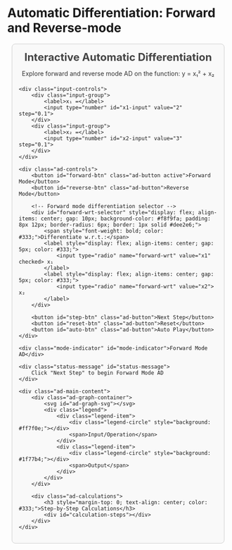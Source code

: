 # Automatic Differentiation: Forward and Reverse-mode

<!DOCTYPE html>
<html>
<head>
<meta charset="utf-8">
<title>Interactive Automatic Differentiation</title>
<script src="https://cdn.plot.ly/plotly-latest.min.js"></script>
<script src="https://cdnjs.cloudflare.com/ajax/libs/d3/7.8.5/d3.min.js"></script>

<style>
    #ad-container { 
        font-family: -apple-system, BlinkMacSystemFont, 'Segoe UI', Roboto, 'Helvetica Neue', Arial, sans-serif; 
        margin: 10px; 
        background-color: #f9f9f9; 
        padding: 15px;
        border: 1px solid #ccc;
        border-radius: 8px;
    }
    
    .ad-header {
        text-align: center;
        margin-bottom: 20px;
        color: #333;
    }
    
    .ad-header h2 {
        margin: 0;
        font-size: 24px;
        color: #444;
    }
    
    .ad-controls { 
        display: flex;
        justify-content: center;
        gap: 15px;
        margin-bottom: 20px;
        flex-wrap: wrap;
        padding: 15px;
        background-color: #fff;
        border-radius: 8px;
        border: 1px solid #ddd;
    }
    
    .ad-button { 
        padding: 10px 20px; 
        font-size: 16px; 
        font-weight: bold; 
        color: white; 
        background-color: #28a745; 
        border: none; 
        border-radius: 5px; 
        cursor: pointer; 
        transition: background-color 0.2s;
    }
    
    .ad-button:hover { 
        background-color: #218838; 
    }
    
    .ad-button.active {
        background-color: #007bff;
    }
    
    .ad-button.active:hover {
        background-color: #0056b3;
    }
    
    .ad-button:disabled { 
        background-color: #6c757d; 
        cursor: not-allowed;
    }
    
    .ad-main-content {
        display: grid;
        grid-template-columns: 1fr 1fr;
        gap: 20px;
        min-height: 500px;
    }
    
    .ad-graph-container {
        background-color: #fff;
        border-radius: 8px;
        padding: 15px;
        box-shadow: 0 2px 5px rgba(0,0,0,0.1);
        border: 1px solid #ddd;
    }
    
    .ad-calculations {
        background-color: #fff;
        border-radius: 8px;
        padding: 15px;
        color: #333;
        overflow-y: auto;
        box-shadow: 0 2px 5px rgba(0,0,0,0.1);
        border: 1px solid #ddd;
    }
    
    .calculation-step {
        margin: 10px 0;
        padding: 12px;
        background-color: #e9ecef;
        border-radius: 6px;
        color: #333;
        font-size: 14px;
        border-left: 4px solid #007bff;
        opacity: 0;
        transform: translateX(-20px);
        transition: all 0.4s ease;
    }
    
    .calculation-step.active {
        opacity: 1;
        transform: translateX(0);
    }
    
    .calculation-step.highlight {
        background-color: #d4edda;
        border-left-color: #28a745;
        font-weight: bold;
    }
    
    #ad-graph-svg {
        width: 100%;
        height: 450px;
    }
    
    .node-circle {
        stroke: #333;
        stroke-width: 2;
        cursor: pointer;
        transition: all 0.3s ease;
    }
    
    .node-circle.input {
        fill: #ff7f0e;
    }
    
    .node-circle.operation {
        fill: #ff7f0e;
    }
    
    .node-circle.output {
        fill: #1f77b4;
    }
    
    .node-circle.highlighted {
        stroke: #ff1744;
        stroke-width: 4;
        filter: drop-shadow(0 0 8px rgba(255, 23, 68, 0.6));
    }
    
    .node-text {
        font-size: 14px;
        font-weight: bold;
        text-anchor: middle;
        dominant-baseline: middle;
        fill: #333;
        pointer-events: none;
    }
    
    .node-value {
        font-size: 12px;
        font-weight: bold;
        fill: #333;
        pointer-events: none;
    }
    
    .edge-line {
        stroke: #333;
        stroke-width: 2;
        fill: none;
        marker-end: url(#arrowhead);
        transition: all 0.3s ease;
    }
    
    .edge-line.highlighted {
        stroke: #ff1744;
        stroke-width: 4;
        animation: pulse 1.5s infinite;
    }
    
    .edge-label {
        font-size: 11px;
        font-weight: bold;
        fill: #d73527;
        text-anchor: middle;
        dominant-baseline: middle;
        pointer-events: none;
        opacity: 0;
        transition: opacity 0.3s ease;
        background: white;
        padding: 2px 4px;
        border-radius: 3px;
    }
    
    .edge-label.visible {
        opacity: 1;
    }
    
    .edge-line.path1 {
        stroke: #ff6b35;
        stroke-width: 4;
        animation: pulse 1.5s infinite;
    }
    
    .edge-line.path2 {
        stroke: #4ecdc4;
        stroke-width: 4;
        animation: pulse 1.5s infinite;
    }
    
    .edge-label.path1 {
        fill: #ff6b35;
        opacity: 1;
    }
    
    .final-gradient-label {
        font-size: 11px;
        font-weight: bold;
        fill: #2c3e50;
        text-anchor: middle;
        dominant-baseline: middle;
        pointer-events: none;
        opacity: 0;
        transition: opacity 0.3s ease;
    }
    
    .final-gradient-label.visible {
        opacity: 1;
    }
    
    @keyframes pulse {
        0% { stroke-opacity: 1; }
        50% { stroke-opacity: 0.6; }
        100% { stroke-opacity: 1; }
    }
    
    .status-message {
        text-align: center;
        font-size: 16px;
        font-weight: bold;
        margin: 15px 0;
        padding: 10px;
        background-color: #fff;
        border-radius: 6px;
        border: 1px solid #ddd;
        color: #333;
    }
    
    .input-controls {
        display: flex;
        justify-content: center;
        gap: 20px;
        margin: 15px 0;
        flex-wrap: wrap;
    }
    
    .input-group {
        display: flex;
        align-items: center;
        gap: 8px;
        background-color: #f8f9fa;
        padding: 8px 12px;
        border-radius: 6px;
        border: 1px solid #dee2e6;
        color: #333;
    }
    
    .input-group input {
        width: 60px;
        padding: 4px 8px;
        border: 1px solid #ced4da;
        border-radius: 4px;
        font-size: 14px;
        text-align: center;
    }
    
    .legend {
        display: flex;
        justify-content: center;
        gap: 15px;
        margin-top: 15px;
        flex-wrap: wrap;
    }
    
    .legend-item {
        display: flex;
        align-items: center;
        gap: 6px;
        background-color: #f8f9fa;
        padding: 6px 10px;
        border-radius: 6px;
        border: 1px solid #dee2e6;
        color: #333;
        font-size: 12px;
    }
    
    .legend-circle {
        width: 16px;
        height: 16px;
        border-radius: 50%;
        border: 2px solid #333;
    }
    
    .mode-indicator {
        text-align: center;
        font-size: 18px;
        font-weight: bold;
        color: #007bff;
        margin: 10px 0;
    }
</style>
</head>
<body>

<div id="ad-container">
    <div class="ad-header">
        <h2>Interactive Automatic Differentiation</h2>
        <p>Explore forward and reverse mode AD on the function: y = x₁² + x₂</p>
    </div>

    <div class="input-controls">
        <div class="input-group">
            <label>x₁ =</label>
            <input type="number" id="x1-input" value="2" step="0.1">
        </div>
        <div class="input-group">
            <label>x₂ =</label>
            <input type="number" id="x2-input" value="3" step="0.1">
        </div>
    </div>

    <div class="ad-controls">
        <button id="forward-btn" class="ad-button active">Forward Mode</button>
        <button id="reverse-btn" class="ad-button">Reverse Mode</button>
        
        <!-- Forward mode differentiation selector -->
        <div id="forward-wrt-selector" style="display: flex; align-items: center; gap: 10px; background-color: #f8f9fa; padding: 8px 12px; border-radius: 6px; border: 1px solid #dee2e6;">
            <span style="font-weight: bold; color: #333;">Differentiate w.r.t.:</span>
            <label style="display: flex; align-items: center; gap: 5px; color: #333;">
                <input type="radio" name="forward-wrt" value="x1" checked> x₁
            </label>
            <label style="display: flex; align-items: center; gap: 5px; color: #333;">
                <input type="radio" name="forward-wrt" value="x2"> x₂
            </label>
        </div>
        
        <button id="step-btn" class="ad-button">Next Step</button>
        <button id="reset-btn" class="ad-button">Reset</button>
        <button id="auto-btn" class="ad-button">Auto Play</button>
    </div>

    <div class="mode-indicator" id="mode-indicator">Forward Mode AD</div>
    
    <div class="status-message" id="status-message">
        Click "Next Step" to begin Forward Mode AD
    </div>

    <div class="ad-main-content">
        <div class="ad-graph-container">
            <svg id="ad-graph-svg"></svg>
            <div class="legend">
                <div class="legend-item">
                    <div class="legend-circle" style="background: #ff7f0e;"></div>
                    <span>Input/Operation</span>
                </div>
                <div class="legend-item">
                    <div class="legend-circle" style="background: #1f77b4;"></div>
                    <span>Output</span>
                </div>
            </div>
        </div>
        
        <div class="ad-calculations">
            <h3 style="margin-top: 0; text-align: center; color: #333;">Step-by-Step Calculations</h3>
            <div id="calculation-steps"></div>
        </div>
    </div>
</div>

<script>
(function() {
    // Graph structure for y = x1^2 + x2
    const nodes = [
        { id: 'x1', x: 120, y: 350, label: 'x₁', type: 'input' },
        { id: 'x2', x: 320, y: 350, label: 'x₂', type: 'input' },
        { id: 'square', x: 120, y: 250, label: 'x₁²', type: 'operation' },
        { id: 'add', x: 220, y: 150, label: '+', type: 'operation' },
        { id: 'y', x: 220, y: 80, label: 'y', type: 'output' }
    ];

    // Forward mode edges
    const forwardEdges = [
        { from: 'x1', to: 'square', label: '' },
        { from: 'square', to: 'add', label: '' },
        { from: 'x2', to: 'add', label: '' },
        { from: 'add', to: 'y', label: '' }
    ];

    // Reverse mode edges with gradient labels
    const reverseEdges = [
        { from: 'y', to: 'add', label: '∂y/∂w₄ = 1' },
        { from: 'add', to: 'square', label: '∂w₄/∂w₃ = 1' },
        { from: 'add', to: 'x2', label: '∂w₄/∂w₂ = 1' },
        { from: 'square', to: 'x1', label: '∂w₃/∂w₁ = 2 w₁' }
    ];

    let currentMode = 'forward';
    let currentStep = 0;
    let autoInterval;
    let values = {};
    let forwardWrt = 'x1'; // which variable we're differentiating w.r.t.

    // Forward mode steps - with actual AD derivative computation
    function getForwardSteps() {
        if (forwardWrt === 'x1') {
            return [
                {
                    description: "Seed derivatives: ẇ₁ = 1, ẇ₂ = 0 (differentiating w.r.t. x₁)",
                    highlight: ['x1', 'x2'],
                    edges: [],
                    calculation: "Forward mode AD: ∂y/∂x₁\nSeed the inputs:\nw₁ = x₁ = %x1%, ẇ₁ = 1\nw₂ = x₂ = %x2%, ẇ₂ = 0",
                    nodeValues: { x1: '%x1%', x2: '%x2%', square: '', add: '', y: '' },
                    derivatives: { x1: '1', x2: '0', square: '', add: '', y: '' }
                },
                {
                    description: "Compute w₃ = w₁² and ẇ₃ = 2w₁ · ẇ₁",
                    highlight: ['square'],
                    edges: ['x1-square'],
                    calculation: "Squaring operation:\nw₃ = w₁² = (%x1%)² = %v1%\nẇ₃ = 2w₁ · ẇ₁ = 2(%x1%) · 1 = %dv1_dx1%",
                    nodeValues: { x1: '%x1%', x2: '%x2%', square: '%v1%', add: '', y: '' },
                    derivatives: { x1: '1', x2: '0', square: '%dv1_dx1%', add: '', y: '' }
                },
                {
                    description: "Compute w₄ = w₃ + w₂ and ẇ₄ = ẇ₃ + ẇ₂",
                    highlight: ['add'],
                    edges: ['square-add', 'x2-add'],
                    calculation: "Addition operation:\nw₄ = w₃ + w₂ = %v1% + %x2% = %y%\nẇ₄ = ẇ₃ + ẇ₂ = %dv1_dx1% + 0 = %dy_dx1%",
                    nodeValues: { x1: '%x1%', x2: '%x2%', square: '%v1%', add: '%y%', y: '' },
                    derivatives: { x1: '1', x2: '0', square: '%dv1_dx1%', add: '%dy_dx1%', y: '' }
                },
                {
                    description: "Final: y = w₄ and ẏ = ẇ₄",
                    highlight: ['y'],
                    edges: ['add-y'],
                    calculation: "Output:\ny = w₄ = %y%\nẏ = ẇ₄ = %dy_dx1%\n\nResult: ∂y/∂x₁ = %dy_dx1%",
                    nodeValues: { x1: '%x1%', x2: '%x2%', square: '%v1%', add: '%y%', y: '%y%' },
                    derivatives: { x1: '1', x2: '0', square: '%dv1_dx1%', add: '%dy_dx1%', y: '%dy_dx1%' }
                }
            ];
        } else {
            return [
                {
                    description: "Seed derivatives: ẇ₁ = 0, ẇ₂ = 1 (differentiating w.r.t. x₂)",
                    highlight: ['x1', 'x2'],
                    edges: [],
                    calculation: "Forward mode AD: ∂y/∂x₂\nSeed the inputs:\nw₁ = x₁ = %x1%, ẇ₁ = 0\nw₂ = x₂ = %x2%, ẇ₂ = 1",
                    nodeValues: { x1: '%x1%', x2: '%x2%', square: '', add: '', y: '' },
                    derivatives: { x1: '0', x2: '1', square: '', add: '', y: '' }
                },
                {
                    description: "Compute w₃ = w₁² and ẇ₃ = 2w₁ · ẇ₁",
                    highlight: ['square'],
                    edges: ['x1-square'],
                    calculation: "Squaring operation:\nw₃ = w₁² = (%x1%)² = %v1%\nẇ₃ = 2w₁ · ẇ₁ = 2(%x1%) · 0 = %dv1_dx2%",
                    nodeValues: { x1: '%x1%', x2: '%x2%', square: '%v1%', add: '', y: '' },
                    derivatives: { x1: '0', x2: '1', square: '%dv1_dx2%', add: '', y: '' }
                },
                {
                    description: "Compute w₄ = w₃ + w₂ and ẇ₄ = ẇ₃ + ẇ₂",
                    highlight: ['add'],
                    edges: ['square-add', 'x2-add'],
                    calculation: "Addition operation:\nw₄ = w₃ + w₂ = %v1% + %x2% = %y%\nẇ₄ = ẇ₃ + ẇ₂ = %dv1_dx2% + 1 = %dy_dx2%",
                    nodeValues: { x1: '%x1%', x2: '%x2%', square: '%v1%', add: '%y%', y: '' },
                    derivatives: { x1: '0', x2: '1', square: '%dv1_dx2%', add: '%dy_dx2%', y: '' }
                },
                {
                    description: "Final: y = w₄ and ẏ = ẇ₄",
                    highlight: ['y'],
                    edges: ['add-y'],
                    calculation: "Output:\ny = w₄ = %y%\nẏ = ẇ₄ = %dy_dx2%\n\nResult: ∂y/∂x₂ = %dy_dx2%",
                    nodeValues: { x1: '%x1%', x2: '%x2%', square: '%v1%', add: '%y%', y: '%y%' },
                    derivatives: { x1: '0', x2: '1', square: '%dv1_dx2%', add: '%dy_dx2%', y: '%dy_dx2%' }
                }
            ];
        }
    }

    // Reverse mode steps - with final chain rule visualization
    const reverseSteps = [
        {
            description: "Forward pass complete, now backward pass",
            highlight: ['y'],
            edges: [],
            calculation: "All values computed:\nw₁=%x1%, w₂=%x2%, w₃=%v1%, w₄=%y%, y=%y%\n\nStart: ∂y/∂y = 1",
            nodeValues: { x1: '%x1%', x2: '%x2%', square: '%v1%', add: '%y%', y: '%y%' }
        },
        {
            description: "∂y/∂w₄ = 1 (y = w₄)",
            highlight: ['add'],
            edges: ['y-add'],
            calculation: "∂y/∂w₄ = ∂y/∂y × ∂y/∂w₄ = 1 × 1 = 1",
            nodeValues: { x1: '%x1%', x2: '%x2%', square: '%v1%', add: '%y%', y: '%y%' }
        },
        {
            description: "∂y/∂w₃ = 1, ∂y/∂w₂ = 1 (w₄ = w₃ + w₂)",
            highlight: ['square', 'x2'],
            edges: ['add-square', 'add-x2'],
            calculation: "∂y/∂w₃ = ∂y/∂w₄ × ∂w₄/∂w₃ = 1 × 1 = 1\n∂y/∂w₂ = ∂y/∂w₄ × ∂w₄/∂w₂ = 1 × 1 = 1",
            nodeValues: { x1: '%x1%', x2: '%x2%', square: '%v1%', add: '%y%', y: '%y%' }
        },
        {
            description: "∂y/∂w₁ = 2x₁ (w₃ = w₁²)",
            highlight: ['x1'],
            edges: ['square-x1'],
            calculation: "∂y/∂w₁ = ∂y/∂w₃ × ∂w₃/∂w₁ = 1 × 2w₁ = 2(%x1%) = %dy_dx1%",
            nodeValues: { x1: '%x1%', x2: '%x2%', square: '%v1%', add: '%y%', y: '%y%' }
        },
        {
            description: "Chain rule visualization: Two gradient paths",
            highlight: ['x1', 'x2'],
            edges: [],
            edgePaths: {
                path1: ['square-x1', 'add-square', 'y-add'],
                path2: ['add-x2', 'y-add']
            },
            calculation: "Path 1 (orange): ∂y/∂w₁ = ∂y/∂w₄ × ∂w₄/∂w₃ × ∂w₃/∂w₁\n                    = 1 × 1 × 2w₁ = %dy_dx1%\n\nPath 2 (teal): ∂y/∂w₂ = ∂y/∂w₄ × ∂w₄/∂w₂\n                = 1 × 1 = 1\n\nFinal gradient: ∇y = (%dy_dx1%, 1)",
            nodeValues: { x1: '%x1%', x2: '%x2%', square: '%v1%', add: '%y%', y: '%y%' },
            showFinalGradients: true
        }
    ];

    function updateValues() {
        const x1 = parseFloat(document.getElementById('x1-input').value);
        const x2 = parseFloat(document.getElementById('x2-input').value);
        
        values = {
            x1: x1,
            x2: x2,
            v1: x1 * x1,
            y: x1 * x1 + x2,
            dy_dx1: 2 * x1,
            dy_dx2: 1,
            dv1_dx1: 2 * x1,
            dv1_dx2: 0
        };
    }

    function createGraph() {
        const svg = d3.select('#ad-graph-svg');
        svg.selectAll('*').remove();

        // Define arrow marker
        svg.append('defs').append('marker')
            .attr('id', 'arrowhead')
            .attr('viewBox', '-0 -5 10 10')
            .attr('refX', 25)
            .attr('refY', 0)
            .attr('orient', 'auto')
            .attr('markerWidth', 6)
            .attr('markerHeight', 6)
            .append('path')
            .attr('d', 'M 0,-5 L 10 ,0 L 0,5')
            .attr('fill', '#333');

        // Draw edges based on current mode
        const edges = currentMode === 'forward' ? forwardEdges : reverseEdges;
        
        edges.forEach(edge => {
            const fromNode = nodes.find(n => n.id === edge.from);
            const toNode = nodes.find(n => n.id === edge.to);
            
            // Calculate edge endpoints
            const dx = toNode.x - fromNode.x;
            const dy = toNode.y - fromNode.y;
            const length = Math.sqrt(dx * dx + dy * dy);
            const radius = 30;
            
            const x1 = fromNode.x + (dx / length) * radius;
            const y1 = fromNode.y + (dy / length) * radius;
            const x2 = toNode.x - (dx / length) * radius;
            const y2 = toNode.y - (dy / length) * radius;
            
            const edgeGroup = svg.append('g').attr('class', `edge-group edge-${edge.from}-${edge.to}`);
            
            edgeGroup.append('line')
                .attr('class', `edge-line`)
                .attr('x1', x1)
                .attr('y1', y1)
                .attr('x2', x2)
                .attr('y2', y2);
            
            // Add edge label for reverse mode with better positioning
            if (edge.label && currentMode === 'reverse') {
                const midX = (x1 + x2) / 2;
                const midY = (y1 + y2) / 2;
                
                // Calculate perpendicular offset for better visibility
                const perpX = -(dy / length) * 25;
                const perpY = (dx / length) * 25;
                
                // Add white background rectangle for better readability
                const textElement = edgeGroup.append('text')
                    .attr('class', `edge-label edge-label-${edge.from}-${edge.to}`)
                    .attr('x', midX + perpX)
                    .attr('y', midY + perpY)
                    .text(edge.label);
                
                // Add white background
                const bbox = textElement.node().getBBox();
                edgeGroup.insert('rect', 'text')
                    .attr('x', bbox.x - 2)
                    .attr('y', bbox.y - 1)
                    .attr('width', bbox.width + 4)
                    .attr('height', bbox.height + 2)
                    .attr('fill', 'white')
                    .attr('stroke', '#ddd')
                    .attr('stroke-width', 1)
                    .attr('rx', 2)
                    .attr('class', `edge-label-bg edge-label-bg-${edge.from}-${edge.to}`)
                    .style('opacity', 0);
            }
        });

        // Draw nodes
        nodes.forEach(node => {
            const g = svg.append('g').attr('class', `node-group node-${node.id}`);
            
            g.append('circle')
                .attr('class', `node-circle ${node.type}`)
                .attr('cx', node.x)
                .attr('cy', node.y)
                .attr('r', 30);
            
            // Node label inside circle
            g.append('text')
                .attr('class', 'node-text')
                .attr('x', node.x)
                .attr('y', node.y)
                .text(node.label);
            
            // Value display next to node (function value)
            g.append('text')
                .attr('class', `node-value-display node-value-${node.id}`)
                .attr('x', node.x + 45)
                .attr('y', node.y - 5)
                .attr('font-size', '13px')
                .attr('font-weight', 'bold')
                .attr('fill', '#333')
                .text('');
                
            // Derivative display next to node (for forward mode)
            g.append('text')
                .attr('class', `node-deriv-display node-deriv-${node.id}`)
                .attr('x', node.x + 45)
                .attr('y', node.y + 10)
                .attr('font-size', '12px')
                .attr('font-weight', 'bold')
                .attr('fill', '#d73527')
                .text('');
                
            // Final gradient display below input nodes (for reverse mode final step)
            if (node.type === 'input') {
                g.append('text')
                    .attr('class', `final-gradient-label final-gradient-${node.id}`)
                    .attr('x', node.x)
                    .attr('y', node.y + 50)
                    .attr('font-size', '10px')
                    .attr('font-weight', 'bold')
                    .attr('fill', '#2c3e50')
                    .attr('text-anchor', 'middle')
                    .text('');
            }
        });
    }

    function highlightElements(elementIds, edgeIds, edgePaths) {
        // Reset all highlights
        d3.selectAll('.node-circle').classed('highlighted', false);
        d3.selectAll('.edge-line').classed('highlighted', false);
        d3.selectAll('.edge-line').classed('path1', false);
        d3.selectAll('.edge-line').classed('path2', false);
        d3.selectAll('.edge-label').classed('visible', false);
        d3.selectAll('.edge-label-bg').style('opacity', 0);
        d3.selectAll('.edge-label').classed('path1', false);
        d3.selectAll('.edge-label').classed('path2', false);

        // Highlight nodes
        elementIds.forEach(id => {
            d3.select(`.node-${id} .node-circle`).classed('highlighted', true);
        });
        
        // Handle special case of colored paths for chain rule visualization
        if (edgePaths) {
            // Path 1: x1 -> square -> add -> y (orange)
            edgePaths.path1.forEach(edgeId => {
                d3.select(`.edge-${edgeId} .edge-line`).classed('path1', true);
                d3.select(`.edge-label-${edgeId}`).classed('visible', true).classed('path1', true);
                d3.select(`.edge-label-bg-${edgeId}`).style('opacity', 1);
            });
            
            // Path 2: x2 -> add -> y (teal)
            edgePaths.path2.forEach(edgeId => {
                d3.select(`.edge-${edgeId} .edge-line`).classed('path2', true);
                d3.select(`.edge-label-${edgeId}`).classed('visible', true).classed('path2', true);
                d3.select(`.edge-label-bg-${edgeId}`).style('opacity', 1);
            });
        } else {
            // Regular edge highlighting
            edgeIds.forEach(edgeId => {
                d3.select(`.edge-${edgeId} .edge-line`).classed('highlighted', true);
                d3.select(`.edge-label-${edgeId}`).classed('visible', true);
                d3.select(`.edge-label-bg-${edgeId}`).style('opacity', 1);
            });
        }
    }

    function formatCalculation(template) {
        let result = template;
        for (const [key, value] of Object.entries(values)) {
            const regex = new RegExp(`%${key}%`, 'g');
            result = result.replace(regex, typeof value === 'number' ? value.toFixed(2) : value);
        }
        return result;
    }

    function updateNodeValues(nodeValues, derivatives, showFinalGradients) {
        const subscripts = { x1: '₁', x2: '₂', square: '₃', add: '₄', y: '' };
        
        nodes.forEach(node => {
            // Update function values
            if (nodeValues[node.id] !== undefined && nodeValues[node.id] !== '') {
                const valueText = formatCalculation(nodeValues[node.id]);
                const subscript = subscripts[node.id];
                const label = node.id === 'y' ? `y = ${valueText}` : `w${subscript} = ${valueText}`;
                d3.select(`.node-value-${node.id}`).text(label);
            } else {
                d3.select(`.node-value-${node.id}`).text('');
            }
            
            // Update derivative values (for forward mode)
            if (currentMode === 'forward' && derivatives && derivatives[node.id] !== undefined && derivatives[node.id] !== '') {
                const derivText = formatCalculation(derivatives[node.id]);
                const subscript = subscripts[node.id];
                const derivLabel = node.id === 'y' ? `ẏ = ${derivText}` : `ẇ${subscript} = ${derivText}`;
                d3.select(`.node-deriv-${node.id}`).text(derivLabel);
            } else {
                d3.select(`.node-deriv-${node.id}`).text('');
            }
        });
        
        // Show final gradient calculations for reverse mode
        if (showFinalGradients && currentMode === 'reverse') {
            // For x1 node
            const x1GradientText = `∂y/∂w₁ = ∂y/∂w₄ × ∂w₄/∂w₃ × ∂w₃/∂w₁\n= 1 × 1 × ${(2 * values.x1).toFixed(2)} = ${values.dy_dx1.toFixed(2)}`;
            d3.select('.final-gradient-x1')
                .selectAll('tspan').remove();
            
            const x1Text = d3.select('.final-gradient-x1');
            x1GradientText.split('\n').forEach((line, i) => {
                x1Text.append('tspan')
                    .attr('x', 120)
                    .attr('dy', i === 0 ? 0 : '1.2em')
                    .text(line);
            });
            
            // For x2 node  
            const x2GradientText = `∂y/∂w₂ = ∂y/∂w₄ × ∂w₄/∂w₂\n= 1 × 1 = 1`;
            d3.select('.final-gradient-x2')
                .selectAll('tspan').remove();
                
            const x2Text = d3.select('.final-gradient-x2');
            x2GradientText.split('\n').forEach((line, i) => {
                x2Text.append('tspan')
                    .attr('x', 320)
                    .attr('dy', i === 0 ? 0 : '1.2em')
                    .text(line);
            });
            
            d3.selectAll('.final-gradient-label').classed('visible', true);
        } else {
            d3.selectAll('.final-gradient-label').classed('visible', false);
            d3.selectAll('.final-gradient-label').selectAll('tspan').remove();
        }
    }

    function updateCalculationDisplay() {
        const container = document.getElementById('calculation-steps');
        const steps = currentMode === 'forward' ? getForwardSteps() : reverseSteps;
        
        container.innerHTML = '';
        
        for (let i = 0; i <= currentStep && i < steps.length; i++) {
            const stepDiv = document.createElement('div');
            stepDiv.className = 'calculation-step';
            if (i === currentStep) {
                stepDiv.classList.add('highlight');
            }
            
            const formattedCalc = formatCalculation(steps[i].calculation);
            stepDiv.innerHTML = `
                <div style="margin-bottom: 8px; font-weight: bold;">${steps[i].description}</div>
                <div style="font-family: monospace; white-space: pre-line; font-size: 13px;">${formattedCalc}</div>
            `;
            
            container.appendChild(stepDiv);
            
            // Animate in
            setTimeout(() => stepDiv.classList.add('active'), i * 50);
        }
    }

    function nextStep() {
        const steps = currentMode === 'forward' ? getForwardSteps() : reverseSteps;
        
        if (currentStep < steps.length) {
            const step = steps[currentStep];
            highlightElements(step.highlight, step.edges || [], step.edgePaths);
            updateNodeValues(step.nodeValues, step.derivatives, step.showFinalGradients);
            updateCalculationDisplay();
            currentStep++;
            
            if (currentStep >= steps.length) {
                document.getElementById('status-message').textContent = 
                    `${currentMode === 'forward' ? 'Forward' : 'Reverse'} mode complete!`;
                document.getElementById('step-btn').disabled = true;
            } else {
                document.getElementById('status-message').textContent = 
                    `Step ${currentStep} of ${steps.length}`;
            }
        }
    }

    function reset() {
        currentStep = 0;
        clearInterval(autoInterval);
        highlightElements([], []);
        
        // Clear all node values and derivatives
        nodes.forEach(node => {
            d3.select(`.node-value-${node.id}`).text('');
            d3.select(`.node-deriv-${node.id}`).text('');
        });
        
        // Clear final gradient labels
        d3.selectAll('.final-gradient-label').classed('visible', false);
        d3.selectAll('.final-gradient-label').selectAll('tspan').remove();
        
        document.getElementById('calculation-steps').innerHTML = '';
        document.getElementById('step-btn').disabled = false;
        document.getElementById('status-message').textContent = 
            `Click "Next Step" to begin ${currentMode === 'forward' ? 'Forward' : 'Reverse'} Mode AD`;
    }

    function switchMode(mode) {
        currentMode = mode;
        document.getElementById('mode-indicator').textContent = 
            `${mode === 'forward' ? 'Forward' : 'Reverse'} Mode AD`;
        
        // Show/hide forward mode selector
        const selector = document.getElementById('forward-wrt-selector');
        selector.style.display = mode === 'forward' ? 'flex' : 'none';
        
        reset();
        createGraph();
        
        document.getElementById('forward-btn').classList.toggle('active', mode === 'forward');
        document.getElementById('reverse-btn').classList.toggle('active', mode === 'reverse');
    }

    function autoPlay() {
        reset();
        // Start immediately, then continue with intervals
        setTimeout(() => {
            nextStep();
            autoInterval = setInterval(() => {
                nextStep();
                if (currentStep >= (currentMode === 'forward' ? getForwardSteps() : reverseSteps).length) {
                    clearInterval(autoInterval);
                }
            }, 1500);
        }, 100);
    }

    // Event listeners
    document.getElementById('forward-btn').addEventListener('click', () => switchMode('forward'));
    document.getElementById('reverse-btn').addEventListener('click', () => switchMode('reverse'));
    document.getElementById('step-btn').addEventListener('click', nextStep);
    document.getElementById('reset-btn').addEventListener('click', reset);
    document.getElementById('auto-btn').addEventListener('click', autoPlay);
    
    // Forward mode differentiation selector
    document.querySelectorAll('input[name="forward-wrt"]').forEach(radio => {
        radio.addEventListener('change', (e) => {
            forwardWrt = e.target.value;
            reset();
        });
    });
    
    document.getElementById('x1-input').addEventListener('input', () => {
        updateValues();
        if (currentStep > 0) {
            const steps = currentMode === 'forward' ? getForwardSteps() : reverseSteps;
            if (currentStep <= steps.length) {
                const step = steps[currentStep - 1];
                updateNodeValues(step.nodeValues, step.derivatives, step.showFinalGradients);
                updateCalculationDisplay();
            }
        }
    });
    
    document.getElementById('x2-input').addEventListener('input', () => {
        updateValues();
        if (currentStep > 0) {
            const steps = currentMode === 'forward' ? getForwardSteps() : reverseSteps;
            if (currentStep <= steps.length) {
                const step = steps[currentStep - 1];
                updateNodeValues(step.nodeValues, step.derivatives, step.showFinalGradients);
                updateCalculationDisplay();
            }
        }
    });

    // Initialize
    updateValues();
    createGraph();
    reset();
})();
</script>

</body>
</html>
